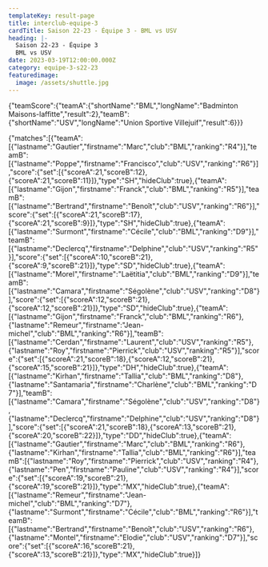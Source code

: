 ```yaml
---
templateKey: result-page
title: interclub-equipe-3
cardTitle: Saison 22-23 - Équipe 3 - BML vs USV 
heading: |-
  Saison 22-23 - Équipe 3
  BML vs USV
date: 2023-03-19T12:00:00.000Z
category: equipe-3-s22-23
featuredimage:
  image: /assets/shuttle.jpg
---
```


<teamscoreboard>{"teamScore":{"teamA":{"shortName":"BML","longName":"Badminton Maisons-laffitte","result":2},"teamB":{"shortName":"USV","longName":"Union Sportive Villejuif","result":6}}}</teamscoreboard>

<scoreboard>{"matches":[{"teamA":[{"lastname":"Gautier","firstname":"Marc","club":"BML","ranking":"R4"}],"teamB":[{"lastname":"Poppe","firstname":"Francisco","club":"USV","ranking":"R6"}],"score":{"set":[{"scoreA":21,"scoreB":12},{"scoreA":21,"scoreB":11}]},"type":"SH","hideClub":true},{"teamA":[{"lastname":"Gijon","firstname":"Franck","club":"BML","ranking":"R5"}],"teamB":[{"lastname":"Bertrand","firstname":"Benoît","club":"USV","ranking":"R6"}],"score":{"set":[{"scoreA":21,"scoreB":17},{"scoreA":21,"scoreB":9}]},"type":"SH","hideClub":true},{"teamA":[{"lastname":"Surmont","firstname":"Cécile","club":"BML","ranking":"D9"}],"teamB":[{"lastname":"Declercq","firstname":"Delphine","club":"USV","ranking":"R5"}],"score":{"set":[{"scoreA":10,"scoreB":21},{"scoreA":9,"scoreB":21}]},"type":"SD","hideClub":true},{"teamA":[{"lastname":"Morel","firstname":"Laëtitia","club":"BML","ranking":"D9"}],"teamB":[{"lastname":"Camara","firstname":"Ségolène","club":"USV","ranking":"D8"}],"score":{"set":[{"scoreA":12,"scoreB":21},{"scoreA":12,"scoreB":21}]},"type":"SD","hideClub":true},{"teamA":[{"lastname":"Gijon","firstname":"Franck","club":"BML","ranking":"R6"},{"lastname":"Remeur","firstname":"Jean-michel","club":"BML","ranking":"R6"}],"teamB":[{"lastname":"Cerdan","firstname":"Laurent","club":"USV","ranking":"R5"},{"lastname":"Roy","firstname":"Pierrick","club":"USV","ranking":"R5"}],"score":{"set":[{"scoreA":21,"scoreB":18},{"scoreA":12,"scoreB":21},{"scoreA":15,"scoreB":21}]},"type":"DH","hideClub":true},{"teamA":[{"lastname":"Kirhan","firstname":"Tallia","club":"BML","ranking":"D8"},{"lastname":"Santamaria","firstname":"Charlène","club":"BML","ranking":"D7"}],"teamB":[{"lastname":"Camara","firstname":"Ségolène","club":"USV","ranking":"D8"},{"lastname":"Declercq","firstname":"Delphine","club":"USV","ranking":"D8"}],"score":{"set":[{"scoreA":21,"scoreB":18},{"scoreA":13,"scoreB":21},{"scoreA":20,"scoreB":22}]},"type":"DD","hideClub":true},{"teamA":[{"lastname":"Gautier","firstname":"Marc","club":"BML","ranking":"R6"},{"lastname":"Kirhan","firstname":"Tallia","club":"BML","ranking":"R6"}],"teamB":[{"lastname":"Roy","firstname":"Pierrick","club":"USV","ranking":"R4"},{"lastname":"Pen","firstname":"Pauline","club":"USV","ranking":"R4"}],"score":{"set":[{"scoreA":19,"scoreB":21},{"scoreA":19,"scoreB":21}]},"type":"MX","hideClub":true},{"teamA":[{"lastname":"Remeur","firstname":"Jean-michel","club":"BML","ranking":"D7"},{"lastname":"Surmont","firstname":"Cécile","club":"BML","ranking":"R6"}],"teamB":[{"lastname":"Bertrand","firstname":"Benoît","club":"USV","ranking":"R6"},{"lastname":"Montel","firstname":"Elodie","club":"USV","ranking":"D7"}],"score":{"set":[{"scoreA":16,"scoreB":21},{"scoreA":13,"scoreB":21}]},"type":"MX","hideClub":true}]}</scoreboard>
